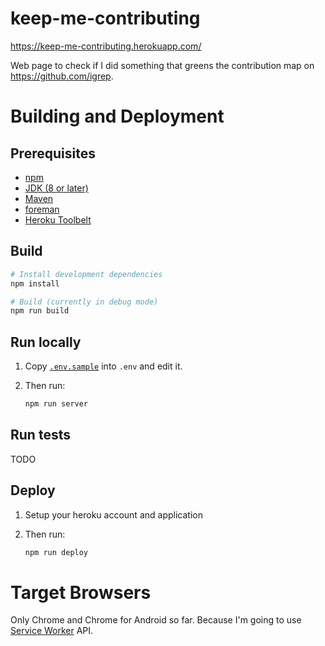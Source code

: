 # keep-me-contributing

https://keep-me-contributing.herokuapp.com/

Web page to check if I did something that greens the contribution map on https://github.com/igrep.

# Building and Deployment

## Prerequisites

- [npm](https://www.npmjs.com/)
- [JDK (8 or later)](http://www.oracle.com/technetwork/java/javase/downloads/jdk8-downloads-2133151.html)
- [Maven](https://maven.apache.org/)
- [foreman](https://rubygems.org/gems/foreman)
- [Heroku Toolbelt](https://rubygems.org/gems/foreman)

## Build

```bash
# Install development dependencies
npm install

# Build (currently in debug mode)
npm run build
```

## Run locally

1. Copy [`.env.sample`](/.env.sample) into `.env` and edit it.
2. Then run:

    ```bash
    npm run server
    ```

## Run tests

TODO

## Deploy

1. Setup your heroku account and application
2. Then run:

    ```bash
    npm run deploy
    ```

# Target Browsers

Only Chrome and Chrome for Android so far. Because I'm going to use [Service Worker](https://github.com/slightlyoff/ServiceWorker) API.
